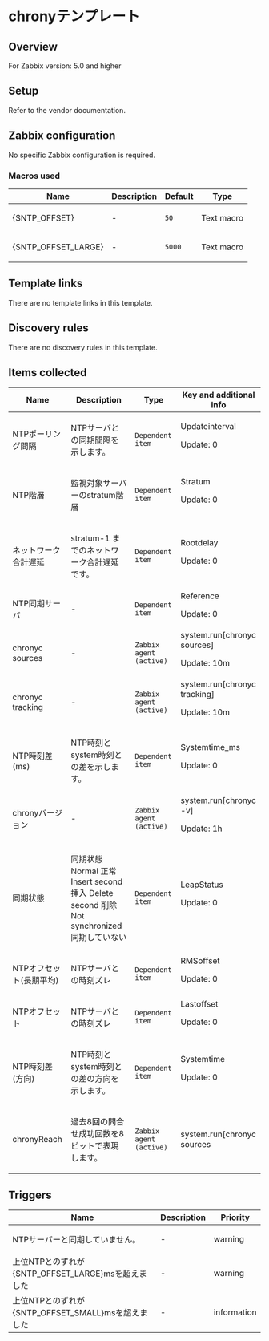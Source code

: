 # chronyテンプレート

## Overview

For Zabbix version: 5.0 and higher

## Setup

Refer to the vendor documentation.

## Zabbix configuration

No specific Zabbix configuration is required.

### Macros used

|Name|Description|Default|Type|
|----|-----------|-------|----|
|{$NTP_OFFSET}|<p>-</p>|`50`|Text macro|
|{$NTP_OFFSET_LARGE}|<p>-</p>|`5000`|Text macro|
## Template links

There are no template links in this template.

## Discovery rules

There are no discovery rules in this template.

## Items collected

|Name|Description|Type|Key and additional info|
|----|-----------|----|----|
|NTPポーリング間隔|<p>NTPサーバとの同期間隔を示します。</p>|`Dependent item`|Updateinterval<p>Update: 0</p>|
|NTP階層|<p>監視対象サーバーのstratum階層</p>|`Dependent item`|Stratum<p>Update: 0</p>|
|ネットワーク合計遅延|<p>stratum-1 までのネットワーク合計遅延です。</p>|`Dependent item`|Rootdelay<p>Update: 0</p>|
|NTP同期サーバ|<p>-</p>|`Dependent item`|Reference<p>Update: 0</p>|
|chronyc sources|<p>-</p>|`Zabbix agent (active)`|system.run[chronyc sources]<p>Update: 10m</p>|
|chronyc tracking|<p>-</p>|`Zabbix agent (active)`|system.run[chronyc tracking]<p>Update: 10m</p>|
|NTP時刻差(ms)|<p>NTP時刻とsystem時刻との差を示します。</p>|`Dependent item`|Systemtime_ms<p>Update: 0</p>|
|chronyバージョン|<p>-</p>|`Zabbix agent (active)`|system.run[chronyc -v]<p>Update: 1h</p>|
|同期状態|<p>同期状態 Normal 正常 Insert second 挿入 Delete second 削除 Not synchronized 同期していない</p>|`Dependent item`|LeapStatus<p>Update: 0</p>|
|NTPオフセット(長期平均)|<p>NTPサーバとの時刻ズレ</p>|`Dependent item`|RMSoffset<p>Update: 0</p>|
|NTPオフセット|<p>NTPサーバとの時刻ズレ</p>|`Dependent item`|Lastoffset<p>Update: 0</p>|
|NTP時刻差(方向)|<p>NTP時刻とsystem時刻との差の方向を示します。</p>|`Dependent item`|Systemtime<p>Update: 0</p>|
|chronyReach|<p>過去8回の問合せ成功回数を8ビットで表現します。</p>|`Zabbix agent (active)`|system.run[chronyc sources|grep \* |awk '{print$5}']<p>Update: 10m</p>|
## Triggers

|Name|Description|Priority|
|----|-----------|----|
|NTPサーバーと同期していません。|<p>-</p>|warning|
|上位NTPとのずれが{$NTP_OFFSET_LARGE}msを超えました|<p>-</p>|warning|
|上位NTPとのずれが{$NTP_OFFSET_SMALL}msを超えました|<p>-</p>|information|
